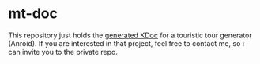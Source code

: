 # mt-doc
This repository just holds the [generated KDoc](https://dav1d337.github.io/mt-doc) for a touristic tour generator (Anroid).
If you are interested in that project, feel free to contact me, so i can invite you to the private repo.
